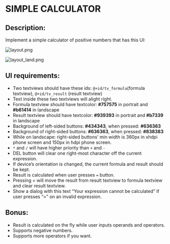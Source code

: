 # SIMPLE CALCULATOR
## Description:
Implement a simple calculator of positive numbers that has this UI:

![layout.png](https://bitbucket.org/repo/AARp7y/images/3958247525-layout.png)

![layout_land.png](https://bitbucket.org/repo/AARp7y/images/3076057699-layout_land.png)


## UI requirements:
+ Two textviews should have these ids: `@+id/tv_formula`(formula textview), `@+id/tv_result` (result textview)
+ Text inside these two textviews will alight right.
+ Formula textview should have textcolor: **#757575** in portrait and **#b61414** in landscape
+ Result textview should have textcolor: **#939393** in portrait and **#b7339** in landscape
+ Background of left-sided buttons: **#434343**, when pressed: **#636363**
+ Background of right-sided buttons: **#636363**, when pressed: **#838383**
+ While on landscape: right-sided buttons’ min width is 360px in xhdpi phone screen and 150px in hdpi phone screen.
+ `*` and `/` will have higher priority than `+` and `-`
+ DEL button will clear one right-most character off the current expression.
+ If device’s orientation is changed, the current formula and result should be kept.
+ Result is calculated when user presses `=` button.
+ Pressing = will move the result from result textview to formula textview and clear result textview.
+ Show a dialog with this text “Your expression cannot be calculated” if user presses “=” on an invalid expression.


## Bonus:
+ Result is calculated on the fly while user inputs operands and operators.
+ Supports negative numbers.
+ Supports more operators if you want.
